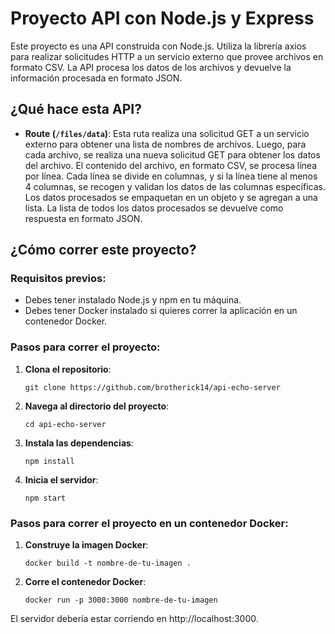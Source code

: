 # Proyecto API con Node.js y Express

Este proyecto es una API construida con Node.js. Utiliza la librería axios para realizar solicitudes HTTP a un servicio externo que provee archivos en formato CSV. La API procesa los datos de los archivos y devuelve la información procesada en formato JSON.

## ¿Qué hace esta API?
  
- **Route (`/files/data`)**: Esta ruta realiza una solicitud GET a un servicio externo para obtener una lista de nombres de archivos. Luego, para cada archivo, se realiza una nueva solicitud GET para obtener los datos del archivo. El contenido del archivo, en formato CSV, se procesa línea por línea. Cada línea se divide en columnas, y si la línea tiene al menos 4 columnas, se recogen y validan los datos de las columnas específicas. Los datos procesados se empaquetan en un objeto y se agregan a una lista. La lista de todos los datos procesados se devuelve como respuesta en formato JSON.

## ¿Cómo correr este proyecto?

### Requisitos previos:

- Debes tener instalado Node.js y npm en tu máquina.
- Debes tener Docker instalado si quieres correr la aplicación en un contenedor Docker.

### Pasos para correr el proyecto:

1. **Clona el repositorio**: 
    ```
    git clone https://github.com/brotherick14/api-echo-server
    ```

2. **Navega al directorio del proyecto**: 
    ```
    cd api-echo-server
    ```

3. **Instala las dependencias**: 
    ```
    npm install
    ```

4. **Inicia el servidor**: 
    ```
    npm start
    ```

### Pasos para correr el proyecto en un contenedor Docker:

1. **Construye la imagen Docker**: 
    ```
    docker build -t nombre-de-tu-imagen .
    ```

2. **Corre el contenedor Docker**: 
    ```
    docker run -p 3000:3000 nombre-de-tu-imagen
    ```

El servidor debería estar corriendo en http://localhost:3000.